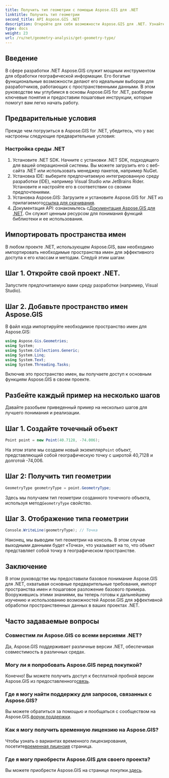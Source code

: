 ```yaml
---
title: Получить тип геометрии с помощью Aspose.GIS для .NET
linktitle: Получить тип геометрии
second_title: API Aspose.GIS .NET
description: Откройте для себя возможности Aspose.GIS для .NET. Узнайте, как эффективно обрабатывать пространственные данные в ваших проектах .NET, с помощью этого подробного руководства.
type: docs
weight: 23
url: /ru/net/geometry-analysis/get-geometry-type/
---
```

## Введение
В сфере разработки .NET Aspose.GIS служит мощным инструментом для обработки географической информации. Его богатые функциональные возможности делают его идеальным выбором для разработчиков, работающих с пространственными данными. В этом руководстве мы углубимся в основы Aspose.GIS for .NET, разберем ключевые понятия и предоставим пошаговые инструкции, которые помогут вам легко начать работу.
## Предварительные условия
Прежде чем погрузиться в Aspose.GIS for .NET, убедитесь, что у вас настроены следующие предварительные условия:
### Настройка среды .NET
1. Установите .NET SDK. Начните с установки .NET SDK, подходящего для вашей операционной системы. Вы можете загрузить его с веб-сайта .NET или использовать менеджер пакетов, например NuGet.
2. Установка IDE: выберите предпочитаемую интегрированную среду разработки (IDE), например Visual Studio или JetBrains Rider. Установите и настройте его в соответствии со своими предпочтениями.
3.  Установка Aspose.GIS: Загрузите и установите Aspose.GIS for .NET из прилагаемого[ссылка для скачивания](https://releases.aspose.com/gis/net/).
4.  Документация API: ознакомьтесь с[Документация Aspose.GIS для .NET](https://reference.aspose.com/gis/net/). Он служит ценным ресурсом для понимания функций библиотеки и ее использования.

## Импортировать пространства имен
В любом проекте .NET, использующем Aspose.GIS, вам необходимо импортировать необходимые пространства имен для эффективного доступа к его классам и методам. Следуй этим шагам:
## Шаг 1. Откройте свой проект .NET.
Запустите предпочитаемую вами среду разработки (например, Visual Studio).
## Шаг 2. Добавьте пространство имен Aspose.GIS
В файл кода импортируйте необходимое пространство имен для Aspose.GIS:
```csharp
using Aspose.Gis.Geometries;
using System;
using System.Collections.Generic;
using System.Linq;
using System.Text;
using System.Threading.Tasks;
```
Включив это пространство имен, вы получаете доступ к основным функциям Aspose.GIS в своем проекте.
## Разбейте каждый пример на несколько шагов
Давайте разобьем приведенный пример на несколько шагов для лучшего понимания и реализации.
## Шаг 1. Создайте точечный объект
```csharp
Point point = new Point(40.7128, -74.006);
```
 На этом этапе мы создаем новый экземпляр`Point` объект, представляющий собой географическую точку с широтой 40,7128 и долготой -74,006.
## Шаг 2: Получить тип геометрии
```csharp
GeometryType geometryType = point.GeometryType;
```
 Здесь мы получаем тип геометрии созданного точечного объекта, используя метод`GeometryType` свойство.
## Шаг 3. Отображение типа геометрии
```csharp
Console.WriteLine(geometryType); // Точка
```
Наконец, мы выводим тип геометрии на консоль. В этом случае выходными данными будет «Точка», что указывает на то, что объект представляет собой точку в географическом пространстве.

## Заключение
В этом руководстве мы предоставили базовое понимание Aspose.GIS для .NET, охватывая основные предварительные требования, импорт пространства имен и пошаговое разложение базового примера. Вооружившись этими знаниями, вы теперь готовы к дальнейшему изучению и использованию возможностей Aspose.GIS для эффективной обработки пространственных данных в ваших проектах .NET.
## Часто задаваемые вопросы
### Совместим ли Aspose.GIS со всеми версиями .NET?
Да, Aspose.GIS поддерживает различные версии .NET, обеспечивая совместимость в различных средах.
### Могу ли я попробовать Aspose.GIS перед покупкой?
 Конечно! Вы можете получить доступ к бесплатной пробной версии Aspose.GIS из предоставленного[связь](https://releases.aspose.com/).
### Где я могу найти поддержку для запросов, связанных с Aspose.GIS?
 Вы можете обратиться за помощью и пообщаться с сообществом на Aspose.GIS.[форум поддержки](https://forum.aspose.com/c/gis/33).
### Как я могу получить временную лицензию на Aspose.GIS?
 Чтобы узнать о вариантах временного лицензирования, посетите[временная лицензия](https://purchase.aspose.com/temporary-license/) страница.
### Где я могу приобрести Aspose.GIS для своего проекта?
 Вы можете приобрести Aspose.GIS на странице покупки.[здесь](https://purchase.aspose.com/buy).